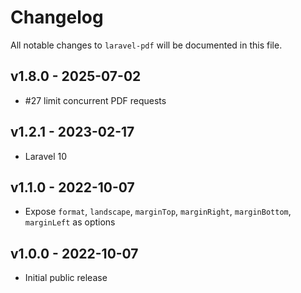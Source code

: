 # Changelog

All notable changes to `laravel-pdf` will be documented in this file.

## v1.8.0 - 2025-07-02

- #27 limit concurrent PDF requests

## v1.2.1 - 2023-02-17

- Laravel 10

## v1.1.0 - 2022-10-07

- Expose `format`, `landscape`, `marginTop`, `marginRight`, `marginBottom`, `marginLeft` as options

## v1.0.0 - 2022-10-07

- Initial public release
